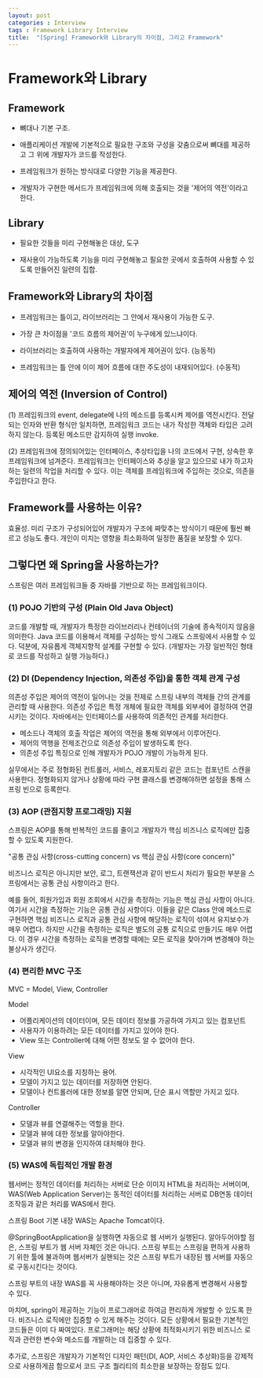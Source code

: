 ```yaml
---
layout: post
categories : Interview
tags : Framework Library Interview 
title:  "[Spring] Framework와 Library의 차이점, 그리고 Framework"
---
```


# Framework와 Library

## Framework
- 뼈대나 기본 구조.
  
- 애플리케이션 개발에 기본적으로 필요한 구조와 구성을 갖춤으로써 뼈대를 제공하고 그 위에 개발자가 코드를 작성한다. 
  
- 프레임워크가 원하는 방식대로 다양한 기능을 제공한다. 
  
- 개발자가 구현한 메서드가 프레임워크에 의해 호출되는 것을 '제어의 역전'이라고 한다. 



## Library 
- 필요한 것들을 미리 구현해놓은 대상, 도구 

- 재사용이 가능하도록 기능을 미리 구현해놓고 필요한 곳에서 호출하여 사용할 수 있도록 만들어진 일련의 집합. 



## Framework와 Library의 차이점
- 프레임워크는 틀이고, 라이브러리는 그 안에서 재사용이 가능한 도구.

- 가장 큰 차이점을 '코드 흐름의 제어권'이 누구에게 있느냐이다. 

- 라이브러리는 호출하여 사용하는 개발자에게 제어권이 있다. (능동적)

- 프레임워크는 틀 안에 이미 제어 흐름에 대한 주도성이 내재되어있다. (수동적)



## 제어의 역전 (Inversion of Control)
(1) 프레임워크의 event, delegate에 나의 메소드를 등록시켜 제어를 역전시킨다. 
전달되는 인자와 반환 형식만 일치하면, 프레임워크 코드는 내가 작성한 객체와 타입은 고려하지 않는다. 
등록된 메소드만 감지하여 실행 invoke.



(2) 프레임워크에 정의되어있는 인터페이스, 추상타입을 나의 코드에서 구현, 상속한 후 프레임워크에 넘겨준다.
프레임워크는 인터페이스와 추상을 알고 있으므로 내가 하고자 하는 일련의 작업을 처리할 수 있다. 
이는 객체를 프레임워크에 주입하는 것으로, 의존을 주입한다고 한다.



## Framework를 사용하는 이유?
효율성. 미리 구조가 구성되어있어 개발자가 구조에 짜맞추는 방식이기 때문에 훨씬 빠르고 성능도 좋다. 
개인이 미치는 영향을 최소화하여 일정한 품질을 보장할 수 있다. 



## 그렇다면 왜 Spring을 사용하는가?
스프링은 여러 프레임워크들 중 자바를 기반으로 하는 프레임워크이다.

### (1) POJO 기반의 구성 (Plain Old Java Object)
코드를 개발할 때, 개발자가 특정한 라이브러리나 컨테이너의 기술에 종속적이지 않음을 의미한다. 
Java 코드를 이용해서 객체를 구성하는 방식 그래도 스프링에서 사용할 수 있다. 
덕분에, 자유롭게 객체지향적 설계를 구현할 수 있다. 
(개발자는 가장 일반적인 형태로 코드를 작성하고 실행 가능하다.)



### (2) DI (Dependency Injection, 의존성 주입)을 통한 객체 관계 구성 
의존성 주입은 제어의 역전이 일어나는 것을 전제로 스프링 내부의 객체들 간의 관계를 관리할 때 사용한다. 
의존성 주입은 특정 개체에 필요한 객체를 외부세어 결정하여 연결시키는 것이다. 
자바에서는 인터페이스를 사용하여 의존적인 관계를 처리한다. 

- 메소드나 객체의 호출 작업은 제어의 역전을 통해 외부에서 이루어진다.
- 제어의 역행을 전제조건으로 의존성 주입이 발생하도록 한다. 
- 의존성 주입 특징으로 인해 개발자가 POJO 개발이 가능하게 된다. 

실무에서는 주로 정형화된 컨트롤러, 서비스, 레포지토리 같은 코드는 컴포넌트 스캔을 사용한다.
정형화되지 않거나 상황에 따라 구현 클래스를 변경해야하면 설정을 통해 스프링 빈으로 등록한다. 

### (3) AOP (관점지향 프로그래밍) 지원
스프링은 AOP를 통해 반복적인 코드를 줄이고 개발자가 핵심 비즈니스 로직에만 집중할 수 있도록 지원한다. 

"공통 관심 사항(cross-cutting concern) vs 핵심 관심 사항(core concern)"

비즈니스 로직은 아니지만 보안, 로그, 트랜잭션과 같이 반드시 처리가 필요한 부분을 스프링에서는 공통 관심 사항이라고 한다. 

예를 들어, 회원가입과 회원 조회에서 시간을 측정하는 기능은 핵심 관심 사항이 아니다. 여기서 시간을 측정하는 기능은 공통 관심 사항이다. 이들을 같은 Class 안에 메소드로 구현하면 핵심 비즈니스 로직과 공통 관심 사항에 해당하는 로직이 섞여서 유지보수가 매우 어렵다. 하지만 시간을 측정하는 로직은 별도의 공통 로직으로 만들기도 매우 어렵다. 이 경우 시간을 측정하는 로직을 변경할 때에는 모든 로직을 찾아가며 변경해야 하는 불상사가 생긴다. 


### (4) 편리한 MVC 구조 
MVC = Model, View, Controller 

Model
- 어플리케이션의 데이터이며, 모든 데이터 정보를 가공하여 가지고 있는 컴포넌트 
- 사용자가 이용하려는 모든 데이터를 가지고 있어야 한다. 
- View 또는 Controller에 대해 어떤 정보도 알 수 없어야 한다. 

View
- 시각적인 UI요소를 지칭하는 용어.
- 모델이 가지고 있는 데이터를 저장하면 안된다.
- 모델이나 컨트롤러에 대한 정보를 알면 안되며, 단순 표시 역할만 가지고 있다. 

Controller
- 모델과 뷰를 연결해주는 역할을 한다.
- 모델과 뷰에 대한 정보를 알아야한다.
- 모델과 뷰의 변경을 인지하여 대처해야 한다.
  


### (5) WAS에 독립적인 개발 환경
웹서버는 정적인 데이터를 처리하는 서버로 단순 이미지 HTML을 처리하는 서버이며, WAS(Web Application Server)는 동적인 데이터를 처리하는 서버로 DB연동 데이터 조작등과 같은 처리를 WAS에서 한다. 

스프링 Boot 기본 내장 WAS는 Apache Tomcat이다. 

@SpringBootApplication을 실행하면 자동으로 웹 서버가 실행된다. 알아두어야할 점은, 스프링 부트가 웹 서버 자체인 것은 아니다. 스프링 부트는 스프링을 편하게 사용하기 위한 툴에 불과하며 웹서버가 실핸되는 것은 스프링 부트가 내장된 웹 서버를 자동으로 구동시킨다는 것이다. 

스프링 부트의 내장 WAS를 꼭 사용해야하는 것은 아니며, 자유롭게 변경해서 사용할 수 있다. 







마치며, 
spring이 제공하는 기능이 프로그래머로 하여금 편리하게 개발할 수 있도록 한다. 비즈니스 로직에만 집중할 수 있게 해주는 것이다. 모든 상황에서 필요한 기본적인 코드들은 이미 다 짜여있다. 프로그래머는 해당 상황에 최적화시키기 위한 비즈니스 로직과 관련한 변수와 메소드를 개발하는 데 집중할 수 있다. 

추가로, 
스프링은 개발자가 기본적인 디자인 패턴(DI, AOP, 서비스 추상화)등을 강제적으로 사용하게끔 함으로서 코드 구조 퀄리티의 최소한을 보장하는 장점도 있다. 
